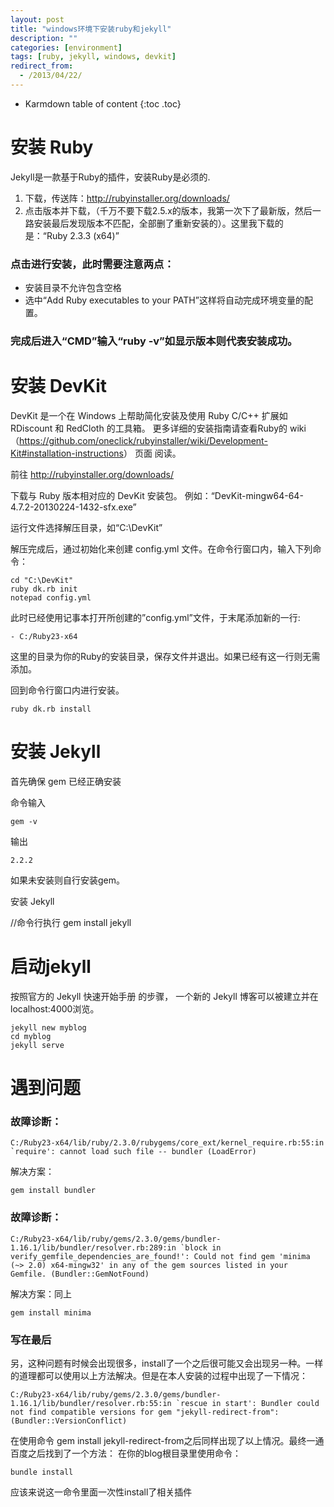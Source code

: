 ```yaml
---
layout: post
title: "windows环境下安装ruby和jekyll"
description: ""
categories: [environment]
tags: [ruby, jekyll, windows, devkit]
redirect_from:
  - /2013/04/22/
---
```


* Karmdown table of content
{:toc .toc}

# 安装 Ruby

Jekyll是一款基于Ruby的插件，安装Ruby是必须的. 
1. 下载，传送阵：<http://rubyinstaller.org/downloads/>
2. 点击版本并下载，（千万不要下载2.5.x的版本，我第一次下了最新版，然后一路安装最后发现版本不匹配，全部删了重新安装的）。这里我下载的是：“Ruby 2.3.3 (x64)”  

### 点击进行安装，此时需要注意两点： 
* 安装目录不允许包含空格 
* 选中“Add Ruby executables to your PATH”这样将自动完成环境变量的配置。

### 完成后进入“CMD”输入“ruby -v”如显示版本则代表安装成功。

# 安装 DevKit

DevKit 是一个在 Windows 上帮助简化安装及使用 Ruby C/C++ 扩展如 RDiscount 和 RedCloth 的工具箱。 
更多详细的安装指南请查看Ruby的 wiki（<https://github.com/oneclick/rubyinstaller/wiki/Development-Kit#installation-instructions>） 页面 阅读。

前往 <http://rubyinstaller.org/downloads/>

下载与 Ruby 版本相对应的 DevKit 安装包。 例如：“DevKit-mingw64-64-4.7.2-20130224-1432-sfx.exe” 

运行文件选择解压目录，如“C:\DevKit”

解压完成后，通过初始化来创建 config.yml 文件。在命令行窗口内，输入下列命令：

~~~~~~~~~~~~~
cd "C:\DevKit"
ruby dk.rb init
notepad config.yml
~~~~~~~~~~~~~~~~~

此时已经使用记事本打开所创建的”config.yml”文件，于末尾添加新的一行: 

~~~~~~~~
- C:/Ruby23-x64
~~~~~~~~~~~~~~

这里的目录为你的Ruby的安装目录，保存文件并退出。如果已经有这一行则无需添加。

回到命令行窗口内进行安装。

~~~~~~~~~~
ruby dk.rb install
~~~~~~~~~~~~~

# 安装 Jekyll
首先确保 gem 已经正确安装

命令输入
~~~~~~~
gem -v
~~~~~~~~~~~~~
输出
~~~~~~~~~
2.2.2
~~~~~~~~~~~~~~~

如果未安装则自行安装gem。

安装 Jekyll

//命令行执行
gem install jekyll

# 启动jekyll
按照官方的 Jekyll 快速开始手册 的步骤， 一个新的 Jekyll 博客可以被建立并在localhost:4000浏览。

~~~~~~~
jekyll new myblog
cd myblog
jekyll serve
~~~~~~~~~~~~~~~~~~

# 遇到问题

### 故障诊断：

~~~~~~~~~~
C:/Ruby23-x64/lib/ruby/2.3.0/rubygems/core_ext/kernel_require.rb:55:in `require': cannot load such file -- bundler (LoadError)
~~~~~~~~~~~

解决方案：

~~~~~~~~~~~~
gem install bundler
~~~~~~~~~~~~~~~~~

### 故障诊断：

~~~~~~~~~~~
C:/Ruby23-x64/lib/ruby/gems/2.3.0/gems/bundler-1.16.1/lib/bundler/resolver.rb:289:in `block in verify_gemfile_dependencies_are_found!': Could not find gem 'minima (~> 2.0) x64-mingw32' in any of the gem sources listed in your Gemfile. (Bundler::GemNotFound)
~~~~~~~~~~~~~~~~~~~~

解决方案：同上

~~~~~~~
gem install minima
~~~~~~~~~~~~~

### 写在最后
另，这种问题有时候会出现很多，install了一个之后很可能又会出现另一种。一样的道理都可以使用以上方法解决。但是在本人安装的过程中出现了一下情况：

~~~~~~~~~~~~
C:/Ruby23-x64/lib/ruby/gems/2.3.0/gems/bundler-1.16.1/lib/bundler/resolver.rb:55:in `rescue in start': Bundler could not find compatible versions for gem "jekyll-redirect-from": (Bundler::VersionConflict)
~~~~~~~~~~~~~~~~~~

在使用命令 gem install jekyll-redirect-from之后同样出现了以上情况。最终一通百度之后找到了一个方法：
在你的blog根目录里使用命令：

~~~~~~~~~~~
bundle install
~~~~~~~~~~~~~~~~~~~

应该来说这一命令里面一次性install了相关插件
